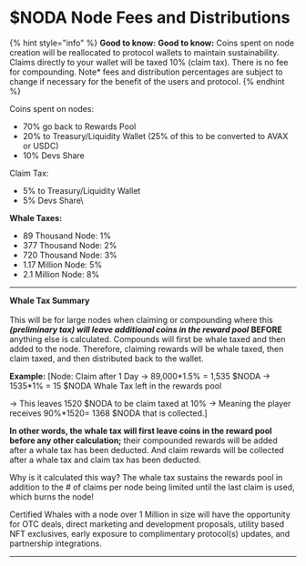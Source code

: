 # $NODA Node Fees and Distributions

{% hint style="info" %}
**Good to know:** **Good to know:** Coins spent on node creation will be reallocated to protocol wallets to maintain sustainability. Claims directly to your wallet will be taxed 10% (claim tax). There is no fee for compounding. Note\* fees and distribution percentages are subject to change if necessary for the benefit of the users and protocol.&#x20;
{% endhint %}

Coins spent on nodes:

* 70% go back to Rewards Pool
* 20% to Treasury/Liquidity Wallet (25% of this to be converted to AVAX or USDC)&#x20;
* 10% Devs Share

Claim Tax:

* 5% to Treasury/Liquidity Wallet
* 5% Devs Share\




**Whale Taxes:**

* 89 Thousand Node: 1%&#x20;
* 377 Thousand Node: 2%&#x20;
* 720 Thousand Node: 3%&#x20;
* 1.17 Million Node: 5%&#x20;
* 2.1 Million Node: 8%&#x20;

****

**Whale Tax Summary**\
\
This will be for large nodes when claiming or compounding where this _**(preliminary tax) will leave additional coins in the reward pool**_ **BEFORE** anything else is calculated. Compounds will first be whale taxed and then added to the node. Therefore, claiming rewards will be whale taxed, then claim taxed, and then distributed back to the wallet.&#x20;

**Example:** \[Node: Claim after 1 Day -> 89,000\*1.5% = 1,535 $NODA -> 1535\*1% = 15 $NODA Whale Tax left in the rewards pool&#x20;

\-> This leaves 1520 $NODA to be claim taxed at 10% -> Meaning the player receives 90%\*1520= 1368 $NODA that is collected.]

**In other words, the whale tax will first leave coins in the reward pool before any other calculation;** their compounded rewards will be added after a whale tax has been deducted. And claim rewards will be collected after a whale tax and claim tax has been deducted.

Why is it calculated this way? The whale tax sustains the rewards pool in addition to the # of claims per node being limited until the last claim is used, which burns the node!&#x20;

Certified Whales with a node over 1 Million in size will have the opportunity for OTC deals, direct marketing and development proposals, utility based NFT exclusives, early exposure to complimentary protocol(s) updates, and partnership integrations.&#x20;

****

